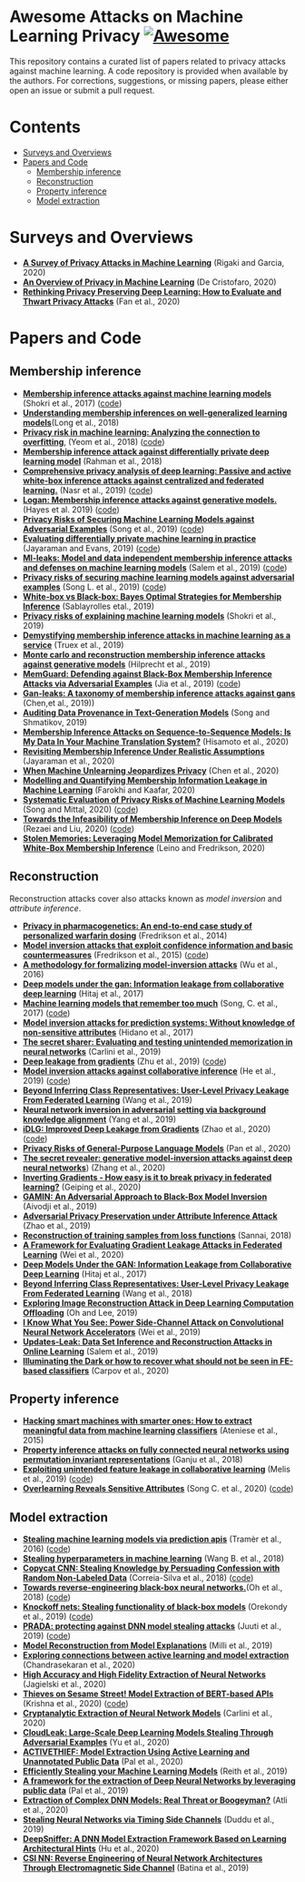 # Awesome Attacks on Machine Learning Privacy   [![Awesome](https://awesome.re/badge.svg)](https://awesome.re)
This repository contains a curated list of papers related to privacy attacks against machine learning. A code repository is provided when available by the authors. For corrections, suggestions, or missing papers, please either open an issue or submit a pull request.

# Contents
- [Surveys and Overviews](#surveys-and-overviews)
- [Papers and Code](#papers-and-code)
  * [Membership inference](#membership-inference)
  * [Reconstruction](#reconstruction)
  * [Property inference](#property-inference)
  * [Model extraction](#model-extraction)


# Surveys and Overviews
- [**A Survey of Privacy Attacks in Machine Learning**](https://arxiv.org/abs/2007.07646) (Rigaki and Garcia, 2020)
- [**An Overview of Privacy in Machine Learning**](https://arxiv.org/pdf/2005.08679) (De Cristofaro, 2020)
- [**Rethinking Privacy Preserving Deep Learning: How to Evaluate and Thwart Privacy Attacks**](https://arxiv.org/abs/2006.11601) (Fan et al., 2020)
 
# Papers and Code

## Membership inference
- [**Membership inference attacks against machine learning models**](https://ieeexplore.ieee.org/stamp/stamp.jsp?arnumber=7958568) (Shokri et al., 2017) ([code](https://github.com/csong27/membership-inference))
- [**Understanding membership inferences on well-generalized learning models**](https://arxiv.org/pdf/1802.04889)(Long et al., 2018)
- [**Privacy risk in machine learning: Analyzing the connection to overfitting**](https://ieeexplore.ieee.org/document/8429311), (Yeom et al., 2018) ([code](https://github.com/samuel-yeom/ml-privacy-csf18))
- [**Membership inference attack against differentially private deep learning model**](http://www.tdp.cat/issues16/tdp.a289a17.pdf) (Rahman et al., 2018)
- [**Comprehensive privacy analysis of deep learning: Passive and active white-box inference attacks against centralized and federated learning.**](https://ieeexplore.ieee.org/stamp/stamp.jsp?arnumber=8835245) (Nasr et al., 2019) ([code](https://github.com/privacytrustlab/ml_privacy_meter))
- [**Logan: Membership inference attacks against generative models.**](https://content.sciendo.com/downloadpdf/journals/popets/2019/1/article-p133.xml) (Hayes et al. 2019) ([code](https://github.com/jhayes14/gen_mem_inf))
- [**Privacy Risks of Securing Machine Learning Models against Adversarial Examples**](https://arxiv.org/abs/1905.10291) (Song et al., 2019) ([code](https://github.com/inspire-group/privacy-vs-robustness))
- [**Evaluating differentially private machine learning in practice**](https://www.usenix.org/system/files/sec19-jayaraman.pdf) (Jayaraman and Evans, 2019) ([code](https://github.com/bargavj/EvaluatingDPML)) 
- [**Ml-leaks: Model and data independent membership inference attacks and defenses on machine learning models**](https://www.ndss-symposium.org/wp-content/uploads/2019/02/ndss2019_03A-1_Salem_paper.pdf) (Salem et al., 2019) ([code](https://github.com/AhmedSalem2/ML-Leaks))
- [**Privacy risks of securing machine learning models against adversarial examples**](https://dl.acm.org/doi/pdf/10.1145/3319535.3354211) (Song L. et al., 2019) ([code](https://github.com/inspire-group/privacy-vs-robustness))
- [**White-box vs Black-box: Bayes Optimal Strategies for Membership Inference**](http://proceedings.mlr.press/v97/sablayrolles19a.html) (Sablayrolles etal., 2019)
- [**Privacy risks of explaining machine learning models**](https://arxiv.org/abs/1907.00164) (Shokri et al., 2019)
- [**Demystifying membership inference attacks in machine learning as a service**](https://ieeexplore.ieee.org/abstract/document/8634878) (Truex et al., 2019)
- [**Monte carlo and reconstruction membership inference attacks against generative models**](https://content.sciendo.com/view/journals/popets/2019/4/article-p232.xml) (Hilprecht et al., 2019)
- [**MemGuard: Defending against Black-Box Membership Inference Attacks via Adversarial Examples**](https://arxiv.org/abs/1909.10594) (Jia et al., 2019) ([code](https://github.com/jjy1994/MemGuard))
- [**Gan-leaks: A taxonomy of membership inference attacks against gans**](https://arxiv.org/pdf/1909.03935.pdf) (Chen,et al., 2019))
- [**Auditing Data Provenance in Text-Generation Models**](https://dl.acm.org/doi/pdf/10.1145/3292500.3330885) (Song and Shmatikov, 2019)
- [**Membership Inference Attacks on Sequence-to-Sequence Models: Is My Data In Your Machine Translation System?**](https://www.mitpressjournals.org/doi/full/10.1162/tacl_a_00299) (Hisamoto et al., 2020) 
- [**Revisiting Membership Inference Under Realistic Assumptions**](https://arxiv.org/pdf/2005.10881.pdf) (Jayaraman et al., 2020)
- [**When Machine Unlearning Jeopardizes Privacy**](https://arxiv.org/pdf/2005.02205.pdf) (Chen et al., 2020)
- [**Modelling and Quantifying Membership Information Leakage in Machine Learning**](https://arxiv.org/pdf/2001.10648.pdf) (Farokhi and Kaafar, 2020)
- [**Systematic Evaluation of Privacy Risks of Machine Learning Models**](https://arxiv.org/abs/2003.10595) (Song and Mittal, 2020) ([code](https://github.com/inspire-group/membership-inference-evaluation))
- [**Towards the Infeasibility of Membership Inference on Deep Models**](https://arxiv.org/pdf/2005.13702.pdf) (Rezaei and Liu, 2020) ([code](https://github.com/shrezaei/MI-Attack))
- [**Stolen Memories: Leveraging Model Memorization for Calibrated White-Box Membership Inference**](https://arxiv.org/abs/1906.11798) (Leino and Fredrikson, 2020) 

## Reconstruction
Reconstruction attacks cover also attacks known as *model inversion* and *attribute inference*.
- [**Privacy in pharmacogenetics: An end-to-end case study of personalized warfarin dosing**](https://www.usenix.org/system/files/conference/usenixsecurity14/sec14-paper-fredrikson-privacy.pdf) (Fredrikson et al., 2014)
- [**Model inversion attacks that exploit confidence information and basic countermeasures**](https://dl.acm.org/doi/pdf/10.1145/2810103.2813677) (Fredrikson et al., 2015) ([code](https://github.com/yashkant/Model-Inversion-Attack))
- [**A methodology for formalizing model-inversion attacks**](https://ieeexplore.ieee.org/stamp/stamp.jsp?arnumber=7536387) (Wu et al., 2016)
- [**Deep models under the gan: Information leakage from collaborative deep learning**](https://dl.acm.org/doi/pdf/10.1145/3133956.3134012) (Hitaj et al., 2017) 
- [**Machine learning models that remember too much**](https://dl.acm.org/doi/pdf/10.1145/3133956.3134077) (Song, C. et al., 2017) ([code](https://github.com/csong27/ml-model-remember))
- [**Model inversion attacks for prediction systems: Without knowledge of non-sensitive attributes**](https://ieeexplore.ieee.org/iel7/8476191/8476869/08476925.pdf?casa_token=VQ_s2jcJFp8AAAAA:Hg-wdpPcESm9UUsZHxCLzIvYqVEqW11_OCXEyjARxW5K2cFYi6EFNXlH8IKKjNSgv6oQoQJlsw) (Hidano et al., 2017)
- [**The secret sharer: Evaluating and testing unintended memorization in neural networks**](https://www.usenix.org/system/files/sec19-carlini.pdf) (Carlini et al., 2019)
- [**Deep leakage from gradients**](https://papers.nips.cc/paper/9617-deep-leakage-from-gradients.pdf) (Zhu et al., 2019) ([code](https://github.com/mit-han-lab/dlg))
- [**Model inversion attacks against collaborative inference**](https://dl.acm.org/doi/abs/10.1145/3359789.3359824) (He et al., 2019) ([code](https://github.com/zechenghe/Inverse_Collaborative_Inference))
- [**Beyond Inferring Class Representatives: User-Level Privacy Leakage From Federated Learning**](https://ieeexplore.ieee.org/document/8737416) (Wang et al., 2019)
- [**Neural network inversion in adversarial setting via background knowledge alignment**](https://dl.acm.org/doi/pdf/10.1145/3319535.3354261?casa_token=lDNQ40-4Wa4AAAAA:p9olQ3qMdDZ0n2sl-nNIgk4sOuLRMBTGVTxycZ5wjGpnFPf5lTz-MYw0e8ISggSseHC9T46it5yX) (Yang et al., 2019)
- [**iDLG: Improved Deep Leakage from Gradients**](https://arxiv.org/pdf/2001.02610) (Zhao et al., 2020) ([code](https://github.com/PatrickZH/Improved-Deep-Leakage-from-Gradients))
- [**Privacy Risks of General-Purpose Language Models**](https://www.researchgate.net/profile/Xudong_Pan3/publication/340965355_Privacy_Risks_of_General-Purpose_Language_Models/links/5ea7ca55a6fdccd7945b6a7d/Privacy-Risks-of-General-Purpose-Language-Models.pdf) (Pan et al., 2020)
- [**The secret revealer: generative model-inversion attacks against deep neural networks**](http://openaccess.thecvf.com/content_CVPR_2020/papers/Zhang_The_Secret_Revealer_Generative_Model-Inversion_Attacks_Against_Deep_Neural_Networks_CVPR_2020_paper.pdf)) (Zhang et al., 2020)
- [**Inverting Gradients - How easy is it to break privacy in federated learning?**](https://arxiv.org/abs/2003.14053) (Geiping et al., 2020)
- [**GAMIN: An Adversarial Approach to Black-Box Model Inversion**](https://arxiv.org/abs/1909.11835) (Aivodji et al., 2019)
- [**Adversarial Privacy Preservation under Attribute Inference Attack**](https://arxiv.org/abs/1906.07902) (Zhao et al., 2019) 
- [**Reconstruction of training samples from loss functions**](https://arxiv.org/pdf/1805.07337.pdf) (Sannai, 2018)
- [**A Framework for Evaluating Gradient Leakage Attacks in Federated Learning**](https://arxiv.org/pdf/2004.10397.pdf) (Wei et al., 2020) 
- [**Deep Models Under the GAN: Information Leakage from Collaborative Deep Learning**](https://arxiv.org/pdf/1702.07464.pdf) (Hitaj et al., 2017)
- [**Beyond Inferring Class Representatives: User-Level Privacy Leakage From Federated Learning**](https://arxiv.org/pdf/1812.00535.pdf) (Wang et al., 2018) 
- [**Exploring Image Reconstruction Attack in Deep Learning Computation Offloading**](https://dl.acm.org/doi/pdf/10.1145/3325413.3329791) (Oh and Lee, 2019) 
- [**I Know What You See: Power Side-Channel Attack on Convolutional Neural Network Accelerators**](https://arxiv.org/pdf/1803.05847.pdf) (Wei et al., 2019)
- [**Updates-Leak: Data Set Inference and Reconstruction Attacks in Online Learning**](https://arxiv.org/abs/1904.01067) (Salem et al., 2019)
- [**Illuminating the Dark or how to recover what should not be seen in FE-based classifiers**](https://eprint.iacr.org/2018/1001) (Carpov et al., 2020)

## Property inference
- [**Hacking smart machines with smarter ones: How to extract meaningful data from machine learning classifiers**](https://dl.acm.org/doi/10.1504/IJSN.2015.071829) (Ateniese et al., 2015)
- [**Property inference attacks on fully connected neural networks using permutation invariant representations**](https://dl.acm.org/doi/pdf/10.1145/3243734.3243834) (Ganju et al., 2018)
- [**Exploiting unintended feature leakage in collaborative learning**](https://ieeexplore.ieee.org/iel7/8826229/8835208/08835269.pdf) (Melis et al., 2019) ([code](https://github.com/csong27/property-inference-collaborative-ml))
- [**Overlearning Reveals Sensitive Attributes**](https://openreview.net/pdf?id=SJeNz04tDS) (Song C. et al., 2020) ([code](https://drive.google.com/file/d/1hu0PhN3pWXe6LobxiPFeYBm8L-vQX2zJ/view?usp=sharing))

## Model extraction
- [**Stealing machine learning models via prediction apis**](https://www.usenix.org/system/files/conference/usenixsecurity16/sec16_paper_tramer.pdf) (Tramèr et al., 2016) ([code](https://github.com/ftramer/Steal-ML)) 
- [**Stealing hyperparameters in machine learning**](https://ieeexplore.ieee.org/iel7/8418581/8418583/08418595.pdf) (Wang B. et al., 2018)
- [**Copycat CNN: Stealing Knowledge by Persuading Confession with Random Non-Labeled Data**](https://ieeexplore.ieee.org/document/8489592) (Correia-Silva et al., 2018) ([code](https://github.com/jeiks/Stealing_DL_Models))
- [**Towards reverse-engineering black-box neural networks.**](https://openreview.net/forum?id=BydjJte0-)(Oh et al., 2018) ([code](https://github.com/coallaoh/WhitenBlackBox))
- [**Knockoff nets: Stealing functionality of black-box models**](http://openaccess.thecvf.com/content_CVPR_2019/papers/Orekondy_Knockoff_Nets_Stealing_Functionality_of_Black-Box_Models_CVPR_2019_paper.pdf) (Orekondy et al., 2019) ([code](https://github.com/tribhuvanesh/knockoffnets))
- [**PRADA: protecting against DNN model stealing attacks**](https://ieeexplore.ieee.org/document/8806737) (Juuti et al., 2019) ([code](https://github.com/SSGAalto/prada-protecting-against-dnn-model-stealing-attacks))
- [**Model Reconstruction from Model Explanations**](https://dl.acm.org/doi/abs/10.1145/3287560.3287562) (Milli et al., 2019)
- [**Exploring connections between active learning and model extraction**](https://www.usenix.org/system/files/sec20summer_chandrasekaran_prepub.pdf) (Chandrasekaran et al., 2020)
- [**High Accuracy and High Fidelity Extraction of Neural Networks**](https://www.usenix.org/conference/usenixsecurity20/presentation/jagielski) (Jagielski et al., 2020)
- [**Thieves on Sesame Street! Model Extraction of BERT-based APIs**](https://openreview.net/attachment?id=Byl5NREFDr&name=original_pdf) (Krishna et al., 2020) ([code](https://github.com/google-research/language/tree/master/language/bert_extraction))
- [**Cryptanalytic Extraction of Neural Network Models**](https://arxiv.org/pdf/2003.04884.pdf) (Carlini et al., 2020) 
- [**CloudLeak: Large-Scale Deep Learning Models Stealing Through Adversarial Examples**](https://www.ndss-symposium.org/ndss-paper/cloudleak-large-scale-deep-learning-models-stealing-through-adversarial-examples/) (Yu et al., 2020) 
- [**ACTIVETHIEF: Model Extraction Using Active Learning and Unannotated Public Data**](https://aaai.org/Papers/AAAI/2020GB/AAAI-PalS.7093.pdf) (Pal et al., 2020)
- [**Efficiently Stealing your Machine Learning Models**](https://encrypto.de/papers/RST19.pdf) (Reith et al., 2019) 
- [**A framework for the extraction of Deep Neural Networks by leveraging public data**](https://arxiv.org/abs/1905.09165) (Pal et al., 2019) 
- [**Extraction of Complex DNN Models: Real Threat or Boogeyman?**](https://arxiv.org/pdf/1910.05429.pdf) (Atli et al., 2020) 
- [**Stealing Neural Networks via Timing Side Channels**](https://arxiv.org/pdf/1812.11720.pdf) (Duddu et al., 2019) 
- [**DeepSniffer: A DNN Model Extraction Framework Based on Learning Architectural Hints**](https://dl.acm.org/doi/pdf/10.1145/3373376.3378460) (Hu et al., 2020) 
- [**CSI NN: Reverse Engineering of Neural Network Architectures Through Electromagnetic Side Channel**](https://www.usenix.org/system/files/sec19-batina.pdf) (Batina et al., 2019)
